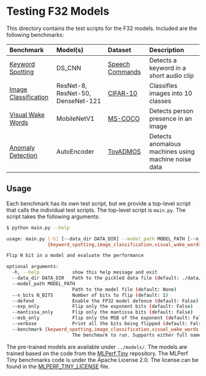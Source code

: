 # Testing F32 Models

This directory contains the test scripts for the F32 models. Included are the following benchmarks:

<!-- Table -->

| Benchmark | Model(s) | Dataset | Description |
| :--- | :--- | :--- | :--- |
| [Keyword Spotting](./keyword_spotting) | DS_CNN | [Speech Commands](https://www.tensorflow.org/datasets/catalog/speech_commands) | Detects a keyword in a short audio clip |
| [Image Classification](./image_classification) | ResNet-8, ResNet-50, DenseNet-121 | [CIFAR-10](https://www.tensorflow.org/datasets/catalog/cifar10) | Classifies images into 10 classes |
| [Visual Wake Words](./visual_wake_words) | MobileNetV1 | [MS-COCO](https://arxiv.org/abs/1405.0312v3) | Detects person presence in an image |
| [Anomaly Detection](./anomaly_detection) | AutoEncoder | [ToyADMOS](https://arxiv.org/abs/1908.03299) | Detects anomalous machines using machine noise data |

## Usage

Each benchmark has its own test script, but we provide a top-level script that calls the individual test scripts. The top-level script is `main.py`. The script takes the following arguments:

```bash
$ python main.py --help

usage: main.py [-h] [--data_dir DATA_DIR] --model_path MODEL_PATH [--n_bits N_BITS] [--defend] [--exp_only] [--mantissa_only] [--msb_only] [--verbose] --benchmark
               {keyword_spotting,image_classification,visual_wake_words,anomaly_detection,kws,ic,vww,ad}

Flip N bit in a model and evaluate the performance

optional arguments:
  -h, --help            show this help message and exit
  --data_dir DATA_DIR   Path to the pickled data file (default: ./data/)
  --model_path MODEL_PATH
                        Path to the model file (default: None)
  --n_bits N_BITS       Number of bits to flip (default: 1)
  --defend              Enable the FP32 model defence (default: False)
  --exp_only            Flip only the exponent bits (default: False)
  --mantissa_only       Flip only the mantissa bits (default: False)
  --msb_only            Flip only the MSB of the exponent (default: False)
  --verbose             Print all the bits being flipped (default: False)
  --benchmark {keyword_spotting,image_classification,visual_wake_words,anomaly_detection,kws,ic,vww,ad}
                        The benchmark to run. Supports either full name (e.g. keyword_spotting) or abbreviation (e.g. kws) (default: None)
```

The pre-trained models are available under `../models/`. The models are trained based on the code from the [MLPerf Tiny](https://github.com/mlcommons/tiny) repository. The MLPerf Tiny benchmarks code is under the Apache License 2.0. The license can be found in the [MLPERF_TINY_LICENSE](../LICENSES/MLPERF_TINY_LICENSE.md) file.
